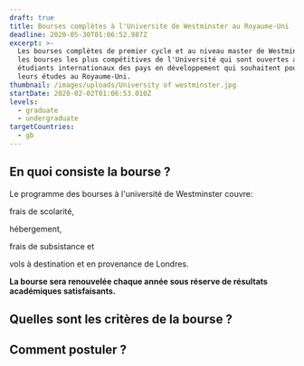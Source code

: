 ```yaml
---
draft: true
title: Bourses complètes à l'Universite de Westminster au Royaume-Uni
deadline: 2020-05-30T01:06:52.987Z
excerpt: >-
  Les bourses complètes de premier cycle et au niveau master de Westminster sont
  les bourses les plus compétitives de l'Université qui sont ouvertes aux
  étudiants internationaux des pays en développement qui souhaitent poursuivre
  leurs études au Royaume-Uni.
thumbnail: /images/uploads/University of westminster.jpg
startDate: 2020-02-02T01:06:53.010Z
levels:
  - graduate
  - undergraduate
targetCountries:
  - gb
---
```

## En quoi consiste la bourse ?

Le programme des bourses à l'université de Westminster couvre:

frais de scolarité, 

hébergement, 

frais de subsistance et 

vols à destination et en provenance de Londres. 

**La bourse sera renouvelée chaque année sous réserve de résultats académiques satisfaisants.**

## Quelles sont les critères de la bourse ?

## Comment postuler ?
